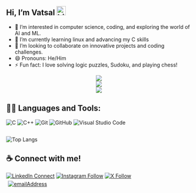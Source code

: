 ## Hi, I’m Vatsal <img src="https://user-images.githubusercontent.com/1303154/88677602-1635ba80-d120-11ea-84d8-d263ba5fc3c0.gif" width="25px" height="25px" alt="hi">
- 👀 I’m interested in computer science, coding, and exploring the world of AI and ML.
- 🌱 I’m currently learning linux and advancing my C skills
- 💞️ I’m looking to collaborate on innovative projects and coding challenges.
- 😄 Pronouns: He/Him
- ⚡ Fun fact: I love solving logic puzzles, Sudoku, and playing chess!


<div align="center">
  <img src="http://github-profile-summary-cards.vercel.app/api/cards/profile-details?username=Vatsalj17&theme=transparent" />
</div>

<div align="center">
  <img src="http://github-profile-summary-cards.vercel.app/api/cards/stats?username=Vatsalj17&theme=transparent" />
</div>

<div align="center">
  <img src="https://komarev.com/ghpvc/?username=Vatsalj17&label=Profile+Views&style=for-the-badge&color=grey" />
</div>

## 👨‍💻 Languages and Tools:
![C](https://img.shields.io/badge/-C-000000?style=flat&logo=c&logoColor=ffffff&labelColor=A8B9CC)
![C++](https://img.shields.io/badge/-C++-000000?style=flat&logo=c%2B%2B&logoColor=ffffff&labelColor=00599C)
![Git](https://img.shields.io/badge/-Git-000000?style=flat&logo=git&logoColor=F05032&labelColor=ffffff)
![GitHub](https://img.shields.io/badge/-GitHub-000000?style=flat&logo=github&logoColor=000000&labelColor=ffffff)
![Visual Studio Code](https://img.shields.io/badge/-VSCode-000000?style=flat&logo=visual-studio-code&labelColor=007ACC)

## 
![Top Langs](https://github-readme-stats.vercel.app/api/top-langs/?username=Vatsalj17&layout=compact) 


## ☕ Connect with me! 
[![LinkedIn Connect](https://img.shields.io/badge/%20-Connect-black?color=14171A&labelColor=212121&logo=linkedin&logoColor=ffffff)](https://www.linkedin.com/in/vatsalj17/)
[![Instagram
Follow](https://img.shields.io/badge/%20-Follow-black?color=14171A&labelColor=1976d2&logo=instagram&logoColor=ffffff)](https://www.instagram.com/vatsalj17/)
[![X Follow](https://img.shields.io/badge/%20-Follow-black?color=14171A&labelColor=1976d2&logo=x&logoColor=ffffff)](https://x.com/vatsalj17)
<br />
<a href="mailto:vatsaljaiswal17@gmail.com">
  <img style="margin: 5px"
    src="https://img.shields.io/badge/%F0%9F%93%A7%20Email-vatsaljaiswal17%40gmail.com-brightgreen"
    alt="emailAddress"
  />
</a>
